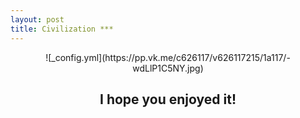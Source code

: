 ```yaml
---
layout: post
title: Civilization ***
---
```

<center/>
![_config.yml](https://pp.vk.me/c626117/v626117215/1a117/-wdLlP1C5NY.jpg)

I hope you enjoyed it!
---
